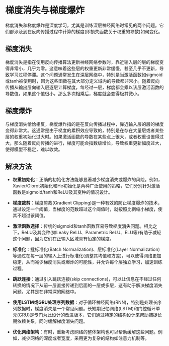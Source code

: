 # 梯度消失与梯度爆炸

梯度消失和梯度爆炸是深度学习，尤其是训练深层神经网络时常见的两个问题。它们都涉及到在反向传播过程中计算的梯度(即损失函数关于权重的导数)如何变化。

## 梯度消失

梯度消失是指在使用反向传播算法更新神经网络参数时，靠近输入层的层的梯度变得非常小，几乎为零。这意味着这些层的权重更新非常缓慢，甚至几乎不更新，导致学习过程停滞。这个问题通常发生在深层网络中，特别是当激活函数如sigmoid或tanh被使用时，因为这些函数在其大部分定义域内的导数都非常小。随着反向传播从输出层向输入层逐层计算梯度，每经过一层，梯度都会乘以该层激活函数的导数值，如果这个值很小，那么多次相乘后，梯度就会变得极其微小。

## 梯度爆炸

与梯度消失恰恰相反，梯度爆炸指的是在反向传播过程中，靠近输入层的层的梯度变得非常大。这通常是由于梯度的累积效应导致的，特别是在存在大量层或者某些层的权重初始化过大时。如果激活函数的导数在某些点上很大，或者权重设置得过大，那么随着反向传播的进行，梯度可能会指数级增长，导致权重更新幅度过大，使得模型不稳定，难以收敛。

## 解决方法

 - **权重初始化**：正确的初始化方法能够显著减少梯度消失或爆炸的风险。例如，Xavier/Glorot初始化和He初始化是两种广泛使用的策略，它们分别针对激活函数是sigmoid/tanh和ReLU及其变种的情况设计。

 - **梯度裁剪**：梯度剪裁(Gradient Clipping)是一种有效的防止梯度爆炸的技术，通过设定一个阈值，当梯度的范数超过这个阈值时，就按照比例缩小梯度，使其不超过该阈值。

 - **激活函数选择**：传统的sigmoid和tanh函数容易导致梯度消失问题。相比之下，ReLU及其变种(如Leaky ReLU、Parametric ReLU、ELU等)有助于减轻这个问题，因为它们在正输入区域具有恒定的梯度。

 - **标准化**：批标准化(Batch Normalization)、层标准化(Layer Normalization)等通过在每一层的输入上进行标准化(调整其均值和方差)，可以使得网络更加稳定，从而减少梯度消失或爆炸的可能性，并允许每个层独立学习，加速训练过程。

 - **跳跃连接**：通过引入跳跃连接(skip connections)，可以让信息在不经过任何转换的情况下从前一层直接传递到后面的一层或多层，这有助于解决梯度消失问题，尤其是在非常深的网络中。
 
 - **使用LSTM或GRU处理序列数据**：对于循环神经网络(RNN)，特别是处理长序列数据时，梯度消失是一个常见问题。长短期记忆网络(LSTM)和门控循环单元(GRU)是专门为此设计的改进版本，它们通过特定的结构设计来帮助捕捉长期依赖关系，同时缓解梯度消失问题。

 - **优化网络架构**：有时，重新考虑网络的整体架构也可以帮助缓解这些问题。例如，减少网络的深度或者宽度，采用更为复杂的结构如注意力机制等。

